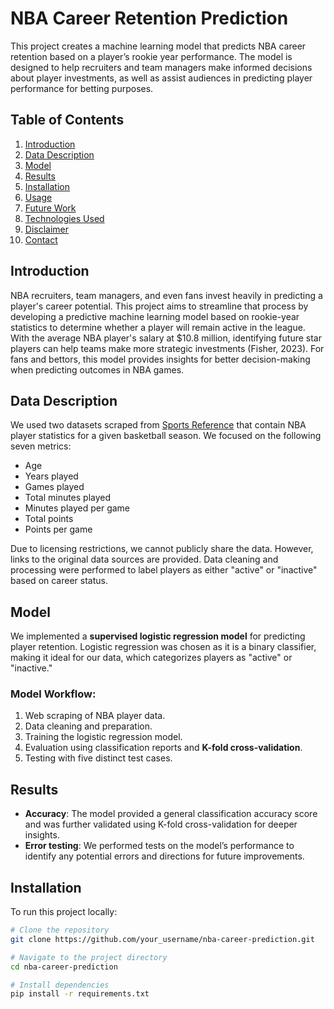 # NBA Career Retention Prediction

This project creates a machine learning model that predicts NBA career retention based on a player’s rookie year performance. The model is designed to help recruiters and team managers make informed decisions about player investments, as well as assist audiences in predicting player performance for betting purposes.

## Table of Contents
1. [Introduction](#introduction)
2. [Data Description](#data-description)
3. [Model](#model)
4. [Results](#results)
5. [Installation](#installation)
6. [Usage](#usage)
7. [Future Work](#future-work)
8. [Technologies Used](#technologies-used)
9. [Disclaimer](#disclaimer)
10. [Contact](#contact)

## Introduction

NBA recruiters, team managers, and even fans invest heavily in predicting a player's career potential. This project aims to streamline that process by developing a predictive machine learning model based on rookie-year statistics to determine whether a player will remain active in the league. With the average NBA player's salary at $10.8 million, identifying future star players can help teams make more strategic investments (Fisher, 2023). For fans and bettors, this model provides insights for better decision-making when predicting outcomes in NBA games.

## Data Description

We used two datasets scraped from [Sports Reference](https://www.sports-reference.com/) that contain NBA player statistics for a given basketball season. We focused on the following seven metrics:
- Age
- Years played
- Games played
- Total minutes played
- Minutes played per game
- Total points
- Points per game

Due to licensing restrictions, we cannot publicly share the data. However, links to the original data sources are provided. Data cleaning and processing were performed to label players as either "active" or "inactive" based on career status.

## Model

We implemented a **supervised logistic regression model** for predicting player retention. Logistic regression was chosen as it is a binary classifier, making it ideal for our data, which categorizes players as "active" or "inactive."

### Model Workflow:
1. Web scraping of NBA player data.
2. Data cleaning and preparation.
3. Training the logistic regression model.
4. Evaluation using classification reports and **K-fold cross-validation**.
5. Testing with five distinct test cases.

## Results

- **Accuracy**: The model provided a general classification accuracy score and was further validated using K-fold cross-validation for deeper insights.
- **Error testing**: We performed tests on the model’s performance to identify any potential errors and directions for future improvements.

## Installation

To run this project locally:

```bash
# Clone the repository
git clone https://github.com/your_username/nba-career-prediction.git

# Navigate to the project directory
cd nba-career-prediction

# Install dependencies
pip install -r requirements.txt
